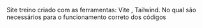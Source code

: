 Site treino criado com as ferramentas: Vite , Tailwind. No qual são necessários para o funcionamento correto dos códigos
